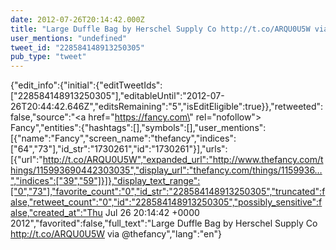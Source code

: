 ```yaml
---
date: 2012-07-26T20:14:42.000Z
title: "Large Duffle Bag by Herschel Supply Co http://t.co/ARQU0U5W via <a href='http://twitter.com/thefancy'>@thefancy</a>″"
user_mentions: "undefined"
tweet_id: "228584148913250305"
pub_type: "tweet"
---
```

{"edit_info":{"initial":{"editTweetIds":["228584148913250305"],"editableUntil":"2012-07-26T20:44:42.646Z","editsRemaining":"5","isEditEligible":true}},"retweeted":false,"source":"<a href=\"https://fancy.com\" rel=\"nofollow\">   Fancy</a>","entities":{"hashtags":[],"symbols":[],"user_mentions":[{"name":"Fancy","screen_name":"thefancy","indices":["64","73"],"id_str":"1730261","id":"1730261"}],"urls":[{"url":"http://t.co/ARQU0U5W","expanded_url":"http://www.thefancy.com/things/115993690442303035","display_url":"thefancy.com/things/1159936…","indices":["39","59"]}]},"display_text_range":["0","73"],"favorite_count":"0","id_str":"228584148913250305","truncated":false,"retweet_count":"0","id":"228584148913250305","possibly_sensitive":false,"created_at":"Thu Jul 26 20:14:42 +0000 2012","favorited":false,"full_text":"Large Duffle Bag by Herschel Supply Co http://t.co/ARQU0U5W via @thefancy","lang":"en"}
